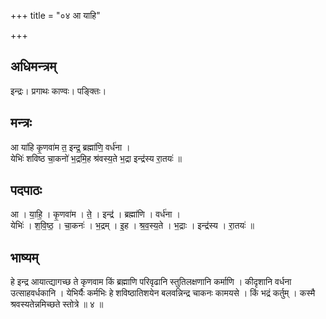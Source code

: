 +++
title = "०४ आ याहि"

+++
## अधिमन्त्रम्
इन्द्रः। प्रगाथः काण्वः। पङ्क्तिः।

## मन्त्रः
आ या॑हि कृ॒णवा॑म त॒ इन्द्र॒ ब्रह्मा॑णि॒ वर्ध॑ना ।  
येभिः॑ शविष्ठ चा॒कनो॑ भ॒द्रमि॒ह श्र॑वस्य॒ते भ॒द्रा इन्द्र॑स्य रा॒तयः॑ ॥

## पदपाठः
आ । या॒हि॒ । कृ॒णवा॑म । ते॒ । इन्द्र॑ । ब्रह्मा॑णि । वर्ध॑ना ।  
येभिः॑ । श॒वि॒ष्ठ॒ । चा॒कनः॑ । भ॒द्रम् । इ॒ह । श्र॒व॒स्य॒ते । भ॒द्राः । इन्द्र॑स्य । रा॒तयः॑ ॥

## भाष्यम्
हे इन्द्र आयात्द्यागच्छ ते कृणवाम किं ब्रह्माणि परिवृढानि स्तुतिलक्षणानि कर्माणि । कीदृशानि वर्धना उत्साहवर्धकानि । येभिर्यैः कर्मभिः हे शविष्ठातिशयेन बलवन्निन्द्र चाकनः कामयसे । किं भद्रं कर्तुम् । कस्मै श्रवस्यतेन्नमिच्छते स्तोत्रे ॥ ४ ॥
